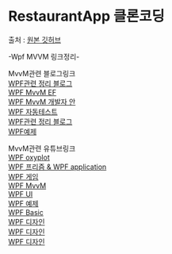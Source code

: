 # RestaurantApp 클론코딩 
출처 : [원본 깃허브](https://github.com/VitaliiVoitovych/RestaurantAppWpf)

-Wpf MVVM 링크정리-

MvvM관련 블로그링크
<br>[WPF관련 정리 블로그](https://arong.info/List/List/WPF?id=0)
<br>[WPF MvvM EF](https://dotnetgenetics.blogspot.com/2021/02/wpf-crud-with-datagrid-mvvm-entity.html)
<br>[WPF MvvM 개발자 안](https://kaki104.tistory.com/830)
<br>[WPF 자동테스트](https://racer42.tistory.com/150)
<br>[WPF관련 정리 블로그](https://yeko90.tistory.com/category/c%23/wpf?page=1)
<br>[WPF예제](https://www.technical-recipes.com/category/c-net-2/)

MvvM관련 유튜브링크
<br>[WPF oxyplot](https://www.youtube.com/@CExercises)
<br>[WPF 프리즘 & WPF application](https://www.youtube.com/@learnwithkharsh)
<br>[WPF 게임](https://www.youtube.com/@TheDanderle)
<br>[WPF MvvM](https://www.youtube.com/@Kitokeboo)
<br>[WPF UI](https://www.youtube.com/@CSharpCodeAcademy)
<br>[WPF 예제](https://www.youtube.com/@werecodingdotnet)
<br>[WPF Basic](https://www.youtube.com/@CodeSynergy)
<br>[WPF 디자인](https://www.youtube.com/@CSharpDesignPro)
<br>[WPF 디자인](https://www.youtube.com/@WpfUI)
<br>[WPF 디자인](https://www.youtube.com/@_buffer)

